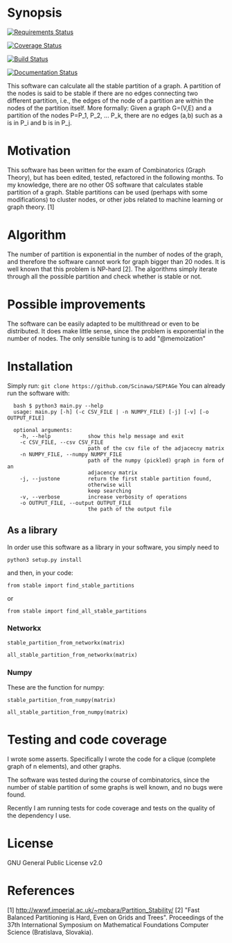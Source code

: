 # Synopsis

[![Requirements Status](https://requires.io/github/Scinawa/stablepartitions/requirements.svg?branch=master)](https://requires.io/github/Scinawa/stablepartitions/requirements/?branch=master)

[![Coverage Status](https://coveralls.io/repos/github/Scinawa/stablepartitions/badge.svg?branch=master)](https://coveralls.io/github/Scinawa/stablepartitions?branch=master)

[![Build Status](https://drone.io/github.com/Scinawa/stablepartitions/status.png)](https://drone.io/github.com/Scinawa/stablepartitions/latest)

[![Documentation Status](https://readthedocs.org/projects/stablepartitions/badge/?version=latest)](http://stablepartitions.readthedocs.org/en/latest/?badge=latest)



This software can calculate all the stable partition of a graph. A partition 
of the nodes is said to be stable if there are no edges connecting two  
different partition, i.e., the edges of the node of a  partition are within 
the nodes of the partition itself. More formally: Given a graph G=(V,E) and a
 partition of the nodes P=P_1, P_2, ... P_k, there are no edges (a,b) such as
  a is in P_i and b is in P_j.


# Motivation

This software has been written for the exam of Combinatorics (Graph Theory), 
but has been edited, tested, refactored in the following months. To my 
knowledge, there are no other OS software that calculates stable partition of
 a graph. Stable partitions can be used (perhaps with some modifications) to 
 cluster nodes, or other jobs related to machine learning or graph theory. [1]

# Algorithm

The number of partition is exponential in the number of nodes of the 
graph, and therefore the software cannot work for graph bigger than 20 nodes.
It is well known that this problem is NP-hard [2]. The algorithms simply 
iterate through all the possible partition and check whether is stable or not.

# Possible improvements

The software can be easily adapted to be multithread or even to be distributed.
It does make little sense, since the problem is exponential in the number of 
nodes. The only sensible tuning is to add "@memoization"

# Installation
Simply run:
`git clone https://github.com/Scinawa/SEPtAGe`
You can already run the software with:

      bash $ python3 main.py --help
      usage: main.py [-h] (-c CSV_FILE | -n NUMPY_FILE) [-j] [-v] [-o OUTPUT_FILE]
      
      optional arguments:
        -h, --help            show this help message and exit
        -c CSV_FILE, --csv CSV_FILE
                              path of the csv file of the adjacecny matrix
        -n NUMPY_FILE, --numpy NUMPY_FILE
                              path of the numpy (pickled) graph in form of an
                              adjacency matrix
        -j, --justone         return the first stable partition found, 
                              otherwise will
                              keep searching
        -v, --verbose         increase verbosity of operations
        -o OUTPUT_FILE, --output OUTPUT_FILE
                              the path of the output file
      


## As a library
 
In order use this software as a library in your software, you simply need to 

`python3 setup.py install`

and then, in your code:

`from stable import find_stable_partitions`

or

`from stable import find_all_stable_partitions`

### Networkx

`stable_partition_from_networkx(matrix)`

`all_stable_partition_from_networkx(matrix)`

### Numpy
These are the function for numpy:

`stable_partition_from_numpy(matrix)`

`all_stable_partition_from_numpy(matrix)`

# Testing and code coverage

I wrote some asserts. Specifically I wrote the code for a clique (complete 
graph of n elements), and other graphs.

The software was tested during the course of combinatorics, since the number 
of stable partition of some graphs is well known, and no bugs were found. 

Recently I am running tests for code coverage and tests on the quality of the dependency I use.


# License

GNU General Public License v2.0


# References

[1] http://wwwf.imperial.ac.uk/~mpbara/Partition_Stability/
[2] "Fast Balanced Partitioning is Hard, Even on Grids and Trees". 
Proceedings of the 37th International Symposium on Mathematical Foundations 
Computer Science (Bratislava, Slovakia).